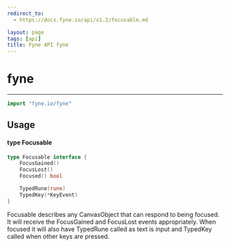 ```yaml
---
redirect_to:
  - https://docs.fyne.io/api/v1.2/focusable.md

layout: page
tags: [api]
title: Fyne API fyne
---
```



# fyne
---
```go
import "fyne.io/fyne"
```

## Usage

#### type Focusable

```go
type Focusable interface {
	FocusGained()
	FocusLost()
	Focused() bool

	TypedRune(rune)
	TypedKey(*KeyEvent)
}
```

Focusable describes any CanvasObject that can respond to being focused. It will receive the FocusGained and FocusLost events appropriately. When focused it will also have TypedRune called as text is input and TypedKey called when other keys are pressed.
